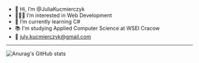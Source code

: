 - 👋 Hi, I’m @JuliaKucmierczyk
- 👩🏻‍💻 I’m interested in Web Development
- 🌱 I’m currently learning C#
- 📚 I'm studying Applied Computer Science at WSEI Cracow
- 📧 july.kucmierczyk@gmail.com

---

![Anurag's GitHub stats](https://github-readme-stats.vercel.app/api?username=JuliaKucmierczyk&show_icons=true&theme=flag-india)
